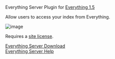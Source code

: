 Everything Server Plugin for [Everything 1.5](https://www.voidtools.com/forum/viewtopic.php?f=12&t=9787)

Allow users to access your index from Everything.

![image](https://github.com/user-attachments/assets/73b553ba-c47f-40ee-a525-3d14c59cd98b)

Requires a [site license](https://www.voidtools.com/enterprise).

[Everything Server Download](https://www.voidtools.com/forum/viewtopic.php?p=35401#everythingserver)
<br/>
[Everything Server Help](https://www.voidtools.com/everything/server)
